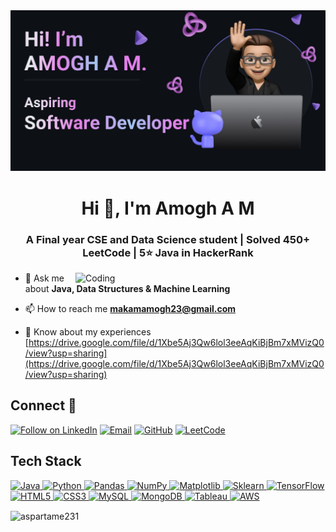 <div align="center"> <img src="https://raw.githubusercontent.com/Aspartame231/Aspartame231/main/Memoji%20github%20header.jpg"> </div>


<h1 align="center">Hi 👋, I'm Amogh A M</h1>
<h3 align="center">A Final year CSE and Data Science student | Solved 450+ LeetCode | 5⭐ Java in HackerRank</h3>

<img align="right" alt="Coding" width="400" src="https://cdn.dribbble.com/users/1162077/screenshots/3848914/programmer.gif">

- 💬 Ask me about **Java, Data Structures & Machine Learning**

- 📫 How to reach me **makamamogh23@gmail.com**

- 📄 Know about my experiences [https://drive.google.com/file/d/1Xbe5Aj3Qw6lol3eeAqKiBjBm7xMVizQ0/view?usp=sharing](https://drive.google.com/file/d/1Xbe5Aj3Qw6lol3eeAqKiBjBm7xMVizQ0/view?usp=sharing)

## Connect 🤝
<p align="left">
    <a href="https://www.linkedin.com/in/amogh-makam-916990233/" target="_blank"><img title="Follow on LinkedIn" src="https://img.shields.io/badge/LinkedIn-0077B5?style=for-the-badge&logo=linkedin&logoColor=white"/></a>
    <a href="mailto:makamamogh23@gmail.com"><img title="Email" src="https://img.shields.io/badge/Gmail-D14836?style=for-the-badge&logo=gmail&logoColor=white"/></a>
    <a href="https://github.com/Aspartame231"><img title="GitHub" src="https://img.shields.io/badge/GitHub-100000?style=for-the-badge&logo=github&logoColor=white"/></a>
    <a href="https://leetcode.com/Makamamogh/"><img title="LeetCode" src="https://img.shields.io/badge/-LeetCode-FFA116?style=for-the-badge&logo=LeetCode&logoColor=black"/></a>
  </p>


## Tech Stack

<p align="left">
 <a href="#">
   <img alt="Java" src="https://img.shields.io/badge/Java-ED8B00?style=for-the-badge&logo=openjdk&logoColor=white" />
   <img alt="Python" src="https://img.shields.io/badge/python%20-%2314354C.svg?&style=for-the-badge&logo=python&logoColor=white"/>
  
  <img alt="Pandas" src="https://img.shields.io/badge/pandas%20-%23150458.svg?&style=for-the-badge&logo=pandas&logoColor=white" />
  <img alt="NumPy" src="https://img.shields.io/badge/numpy%20-%23013243.svg?&style=for-the-badge&logo=numpy&logoColor=white" />
  <img alt="Matplotlib" src="https://img.shields.io/badge/Matplotlib-%23ffffff.svg?style=for-the-badge&logo=Matplotlib&logoColor=black" />
  <img alt="Sklearn" src="https://img.shields.io/badge/scikit--learn-%23F7931E.svg?style=for-the-badge&logo=scikit-learn&logoColor=white" />
  
  <img alt="TensorFlow" src="https://img.shields.io/badge/TensorFlow-FF6F00?style=for-the-badge&logo=tensorflow&logoColor=white" />
  <img alt="HTML5" src="https://img.shields.io/badge/html5%20-%23E34F26.svg?&style=for-the-badge&logo=html5&logoColor=white"/>
  <img alt="CSS3" src="https://img.shields.io/badge/css3%20-%231572B6.svg?&style=for-the-badge&logo=css3&logoColor=white"/>

  <img alt='MySQL' src="https://img.shields.io/badge/SQL-MySQL?style=for-the-badge&logo=mysql&color=F29111"/>
  <img alt='MongoDB' src="https://img.shields.io/badge/MongoDB-4EA94B?style=for-the-badge&logo=mongodb&logoColor=white"/>
  <img alt='Tableau' src="https://img.shields.io/badge/Tableau-E97627?style=for-the-badge&logo=Tableau&logoColor=white"/>
  
  <img alt='AWS' src="https://img.shields.io/badge/Amazon_AWS-232F3E?style=for-the-badge&logo=amazon-aws&logoColor=white"/>
  
 </a>
</p>


<p><img align="center" src="https://github-readme-stats.vercel.app/api/top-langs?username=aspartame231&show_icons=true&locale=en&layout=compact" alt="aspartame231" /></p>
